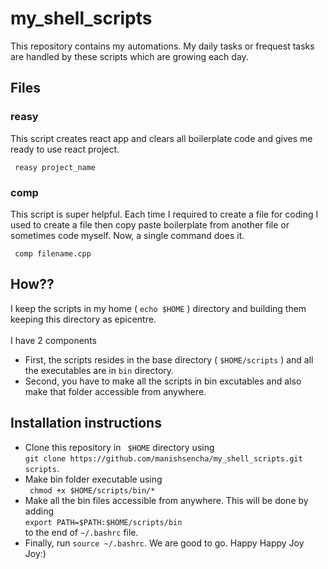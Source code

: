 # my_shell_scripts

This repository contains my automations.
My daily tasks or frequest tasks are handled by these scripts which are growing each day.

## Files
### reasy
This script creates react app and clears all boilerplate code and gives me ready to use react project. 
<br>

<code> reasy project_name </code>

### comp
This script is super helpful. Each time I required to create a file for coding 
I used to create a file then copy paste boilerplate from another file or sometimes code myself. 
Now, a single command does it. <br>

<code> comp filename.cpp </code>

## How??
I keep the scripts in my home ( <code>echo $HOME</code> ) directory and building them keeping this directory as epicentre.
<br>
<br>
I have 2 components
<ul>
  <li> 
    First, the scripts resides in the base directory ( <code>$HOME/scripts</code> ) and all the executables are in <code>bin</code>
    directory. 
  </li>
  <li>
    Second, you have to make all the scripts in bin excutables and also make that folder accessible from anywhere. <br>
  </li>
</ul>

## Installation instructions
<ul> 
  <li>
    Clone this repository in <code> $HOME</code> directory using <br><code>git clone https://github.com/manishsencha/my_shell_scripts.git scripts</code>.
  </li>
  <li>
    Make bin folder executable using <br><code> chmod +x $HOME/scripts/bin/* </code>
  </li>
  <li>
    Make all the bin files accessible from anywhere. This will be done by adding <br>
    <code>export PATH=$PATH:$HOME/scripts/bin</code> <br>
    to the end of <code>~/.bashrc</code> file.
  </li>
  <li>
    Finally, run <code>source ~/.bashrc</code>. We are good to go. Happy Happy Joy Joy:) 
  </li>
</ul>

   
    
